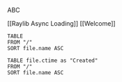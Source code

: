 ABC

[[Raylib Async Loading]]
[[Welcome]]


```dataview
TABLE
FROM "/"
SORT file.name ASC
```


```dataview
TABLE file.ctime as "Created"
FROM "/"
SORT file.name ASC
```
